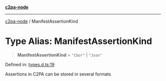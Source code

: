 [**c2pa-node**](../README.md)

***

[c2pa-node](../README.md) / ManifestAssertionKind

# Type Alias: ManifestAssertionKind

> **ManifestAssertionKind** = `"Cbor"` \| `"Json"`

Defined in: [types.d.ts:19](https://github.com/contentauth/c2pa-node-v2/blob/5303c5fd1e9a72d23f327699b48a7620e901a41c/js-src/types.d.ts#L19)

Assertions in C2PA can be stored in several formats
